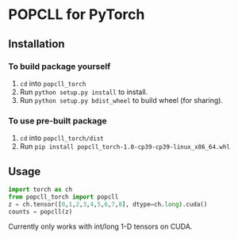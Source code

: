 # POPCLL for PyTorch

## Installation

### To build package yourself

1. `cd` into `popcll_torch`
2. Run `python setup.py install` to install.
3. Run `python setup.py bdist_wheel` to build wheel (for sharing).

### To use pre-built package

1. `cd` into `popcll_torch/dist`
2. Run `pip install popcll_torch-1.0-cp39-cp39-linux_x86_64.whl`


## Usage

```python
import torch as ch
from popcll_torch import popcll
z = ch.tensor([0,1,2,3,4,5,6,7,8], dtype=ch.long).cuda()
counts = popcll(z)
```

Currently only works with int/long 1-D tensors on CUDA.